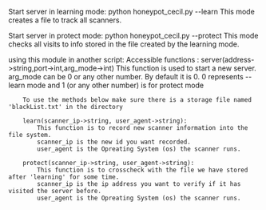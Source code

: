 Start server in learning mode: python honeypot_cecil.py --learn
    This mode creates a file to track all scanners.

Start server in protect mode: python honeypot_cecil.py --protect
    This mode checks all visits to info stored in the file created by the learning mode.

using this module in another script:
    Accessible functions :
        server(address->string,port->int,arg_mode->int)
            This function is used to start a new server.
            arg_mode can be 0 or any other number. By default it is 0.
            0 represents --learn mode and 1 (or any other number) is for protect mode

        To use the methods below make sure there is a storage file named 'blackList.txt' in the directory

        learn(scanner_ip->string, user_agent->string):
            This function is to record new scanner information into the file system.
            scanner_ip is the new id you want recorded.
            user_agent is the Opreating System (os) the scanner runs.

        protect(scanner_ip->string, user_agent->string):
            This function is to crosscheck with the file we have stored after 'learning' for some time.
            scanner_ip is the ip address you want to verify if it has visited the server before.
            user_agent is the Opreating System (os) the scanner runs.